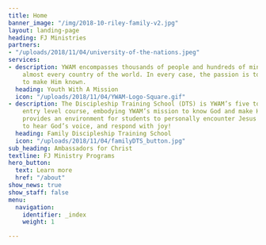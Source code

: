 ```yaml
---
title: Home
banner_image: "/img/2018-10-riley-family-v2.jpg"
layout: landing-page
heading: FJ Ministries
partners:
- "/uploads/2018/11/04/university-of-the-nations.jpeg"
services:
- description: YWAM encompasses thousands of people and hundreds of ministries in
    almost every country of the world. In every case, the passion is to know God and
    to make Him known.
  heading: Youth With A Mission
  icon: "/uploads/2018/11/04/YWAM-Logo-Square.gif"
- description: The Discipleship Training School (DTS) is YWAM’s five to six month
    entry level course, embodying YWAM’s mission to know God and make Him known. DTS
    provides an environment for students to personally encounter Jesus Christ, learn
    to hear God’s voice, and respond with joy!
  heading: Family Discipleship Training School
  icon: "/uploads/2018/11/04/familyDTS_button.jpg"
sub_heading: Ambassadors for Christ
textline: FJ Ministry Programs
hero_button:
  text: Learn more
  href: "/about"
show_news: true
show_staff: false
menu:
  navigation:
    identifier: _index
    weight: 1

---
```

